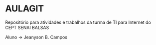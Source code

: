# AULAGIT
Repositório para atividades e trabalhos da turma de TI para Internet do CEPT SENAI BALSAS

Aluno -> Jeanyson B. Campos
